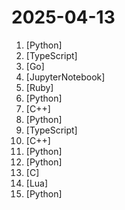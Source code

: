 # 2025-04-13

1. [](https://github.comundefined "[Support 0.48.x]（Reset Cursor AI MachineID & Auto Sign Up / In & Bypass Higher Token Limit）自动注册 Cursor Ai ，自动重置机器ID ， 免费升级使用Pro功能: You've reached your trial request limit. / Too many free trial accounts used on this machine. Please upgrade to pro. We have this limit in place to prevent abuse. Please let us know if you believe this is a mistake.") [Python]
2. [](https://github.comundefined "A full-featured, hackable Next.js AI chatbot built by Vercel") [TypeScript]
3. [](https://github.comundefined "A video translation and dubbing tool powered by LLMs, offering professional-grade translations and one-click full-process deployment. It can generate content optimized for platforms like YouTube，TikTok, and Shorts. 基于AI大模型的视频翻译和配音工具，专业级翻译，一键部署全流程，可以生成适配抖音，小红书，哔哩哔哩，视频号，TikTok，Youtube Shorts等形态的内容") [Go]
4. [](https://github.comundefined "10 Lessons to Get Started Building AI Agents") [JupyterNotebook]
5. [](https://github.comundefined "The OS for your personal finances") [Ruby]
6. [](https://github.comundefined "Stable Diffusion web UI") [Python]
7. [](https://github.comundefined "A free and open source, self hosted Ai based live meeting note taker and minutes summary generator that can completely run in your Local device (Mac OS and windows OS Support added. Working on adding linux support soon)") [C++]
8. [](https://github.comundefined "An AI Hedge Fund Team") [Python]
9. [](https://github.comundefined "TypeScript-first schema validation with static type inference") [TypeScript]
10. [](https://github.comundefined "Dear ImGui: Bloat-free Graphical User interface for C++ with minimal dependencies") [C++]
11. [](https://github.comundefined "Linux, Jenkins, AWS, SRE, Prometheus, Docker, Python, Ansible, Git, Kubernetes, Terraform, OpenStack, SQL, NoSQL, Azure, GCP, DNS, Elastic, Network, Virtualization. DevOps Interview Questions") [Python]
12. [](https://github.comundefined "Free, open source crypto trading bot") [Python]
13. [](https://github.comundefined "AI wearables. Put it on, speak, transcribe, automatically") [C]
14. [](https://github.comundefined "A launch point for your personal nvim configuration") [Lua]
15. [](https://github.comundefined "DSPy: The framework for programming—not prompting—language models") [Python]
